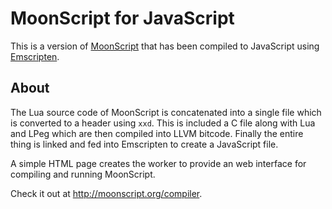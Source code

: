 # MoonScript for JavaScript

This is a version of [MoonScript](http://moonscript.org) that has been compiled to
JavaScript using [Emscripten](http://emscripten.org). 

## About

The Lua source code of MoonScript is concatenated into a single file which is
converted to a header using `xxd`. This is included a C file along with Lua and
LPeg which are then compiled into LLVM bitcode. Finally the entire thing is
linked and fed into Emscripten to create a JavaScript file.

A simple HTML page creates the worker to provide an web interface for compiling
and running MoonScript.

Check it out at <http://moonscript.org/compiler>.


